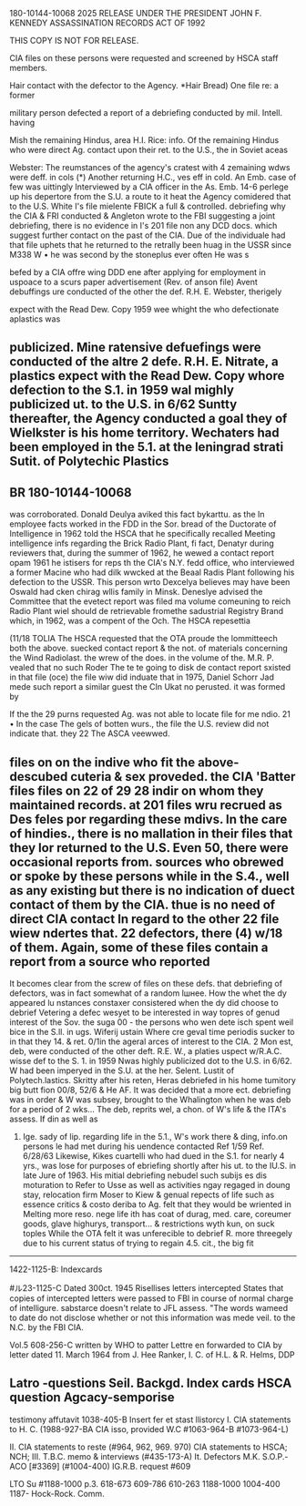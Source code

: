 180-10144-10068
2025 RELEASE UNDER THE PRESIDENT JOHN F. KENNEDY ASSASSINATION RECORDS ACT OF 1992

THIS COPY IS NOT
FOR RELEASE.

CIA files on these persons were requested and screened by HSCA
staff members.

Hair contact with the defector to the Agency.
*Hair
Bread) One file re: a former

military person defected a report of a debriefing conducted by mil. Intell. having

Mish the remaining Hindus, area
H.I.
Rice: info. Of the remaining Hindus who were direct Ag. contact upon their ret. to the U.S., the
in Soviet aceas

Webster:
The reumstances of the agency's cratest with 4 zemaining wdws were deff. in cols
(*) Another returning H.C., ves
eff in cold. An Emb.
case of few was uittingly Interviewed by a CIA officer in the As. Emb.
14-6
perlege up his depertore from the S.U. a route to it heat the Agency comidered that
to the U.S. White I's file mielente
FBICK
a full & controlled.
debriefing why the CIA & FRI conducted & Angleton wrote to the FBI suggesting a joint debriefing, there is no
evidence in I's 201 file non any DCD docs. which suggest further contact on the past
of the CIA.
Due of the individuale had that file uphets that he
returned to the
retrally been huag in the USSR since M338 W
• he was second by the stoneplus ever often
He was s

befed by a CIA offre wing DDD ene after applying for employment in
uspoace to a scurs paper advertisement (Rev. of anson file)
Avent debuffings ure conducted of the other the def. R.H. E. Webster, therigely

expect with the Read Dew. Copy 1959 wee whight
the who defectionate
aplastics was

publicized.
Mine ratensive defuefings were conducted of the altre 2 defe. R.H. E. Nitrate, a plastics
expect with the Read Dew. Copy whore defection to the S.1. in 1959 wal mighly publicized
ut. to the U.S. in 6/62
Suntty thereafter, the Agency conducted a goal they
of Wielkster is his home territory. Wechaters had been employed in the 5.1. at the leningrad strati
Sutit. of Polytechic Plastics
----

BR
180-10144-10068
---

was corroborated.
Donald Deulya
aviked
this fact
bykarttu. as the In employee facts worked in the FDD in the
Sor. bread of the Ductorate of Intelligence in 1962 told the HSCA that he specifically
recalled Meeting intelligence infs regarding the Brick Radio Plant, fi fact, Denatyr
during
reviewers that, during the summer of 1962, he wewed a contact report opam
1961 he
istisers
for reps th the CIA's N.Y. fedd office, who interviewed a former Macine
who had dilk wwcked at the Beaal Radis Plant following his defection to the USSR.
This person wrto Dexcelya believes may have been Oswald had cken chirag wllis family
in Minsk. Deneslye advised the Committee that the evetect report was filed ma
volume comeuning to reich Radio Plant wiel should de retrievable fromethe sadustrial
Registry Brand which, in 1962, was a compent of the Och.
The HSCA repesettia

(11/18
TOLIA The HSCA requested that the OTA proude the lommitteech both the above.
suecked contact report & the not. of materials concerning the Wind Radiolast.
the wrew of the does. in the volume of the. M.R. P. vealed that no such
Roder
The te te going to disk de contact report sxisted in that
file (oce) the file wiw did induate that in 1975, Daniel Schorr Jad mede
such report
a similar guest the CIn Ukat no perusted. it was formed by

If the the 29 purns requested Ag. was not able to locate file for me ndio.
21
• In the case The gels of botten wurs., the file the U.S.
review did not indicate that. they
22
The ASCA veewwed.

files on on the indive who fit the above-descubed cuteria & sex proveded. the CIA
'Batter files
files on 22 of 29 28 indir on whom they maintained records. at 201 files
wru recrued as Des feles por regarding these mdivs. In the care of hindies.,
there is no mallation in their files that they lor returned to the U.S. Even 50, there were
occasional reports from. sources who obrewed or spoke by these persons while in the S.4.,
well as any existing
but there is no indication of duect contact of them by the CIA.
thue is no need of direct CIA contact
In regard to the other 22 file wiew ndertes that.
22 defectors, there
(4)
w/18 of them. Again, some of these files contain a report from a source who reported
---

It becomes clear from the screw of files on these defs. that debriefing
of defectors, was in fact somewhat of a random lшнее. How the
whet the dy appeared
lu
nstances constaxer consistered when the dy did choose to debrief Vetering a defec
wesyet to be interested in way topres of genud interest
of the Sov. the suga
00 -
the persons who wen dete
isch spent weil bice in the S.ll. in
ugs. Wiferij ustain
Where
cre
geval time periodis
sucker to in that they 14. & ret. 0/1in the ageral
arces of interest to the CIA.
2
Mon est, deb, were conducted of the other deft. R.E. W., a platies uspect w/R.A.C.
wisse def to the S. 1. in 1959 Nwas highly publicized dot to the U.S. in 6/62.
W had been imperyed in the S.U. at the her. Selent. Lustit of Polytech.lastics.
Skritty after his reten, Heras debriefed in his home tumitory big butt fion
00/8, 52/6 & He AF. It was decided that a more ect. debriefing was in order
& W was subsey, brought to the Whalington when he was deb for a period of 2 wks...
The deb, reprits wel, a chon. of W's life & the ITA's assess. If din as well as
1. Ige. sady of lip. regarding life in the 5.1., W's work there & ding, info.on
persons le had met during his uendence
contacted
Ref 1/59
Ref. 6/28/63
Likewise, Kikes cuartelli who had dued in the S.1. for nearly 4 yrs.,
was lose for purposes of ebriefing shortly after his ut. to the IU.S. in
late Jure of 1963. His mitial debriefing nebudel such subijs es dis moturation to
Refer to Usse as well as activities ngay regaged in doung stay, relocation firm
Moser to Kiew & genual repects of life such as essence critics & costo deriba
to Ag. felt that they would be wriented in Melting more reso. nege life
ith has coat of durag, med. care, coreumer goods, glave highurys, transport...
& restrictions wyth kun,
on suck toples
While the OTA felt it was unferecible to debrief R. more threegely due to his current
status of trying to regain 4.5. cit.,
the big fit
---
1422-1125-B: Indexcards

#ル23-1125-C
Dated 300ct. 1945
Risellises letters intercepted
States that copies of intercepted letters were passed to FBI in
course of normal charge of intelligure. sabstarce doesn't relate to JFL
assess.
"The words wameed to date do not disclose whether or not
this information was mede veil. to the N.C. by the FBI CIA.

Vol.5 608-256-C
written by WHO to patter
Lettre en forwarded to CIA by letter dated 11. March 1964
from J. Hee Ranker, I. C. of H.L. & R. Helms, DDP

Latro -questions
Seil. Backgd.
Index cards
HSCA question
Agcacy-semporise
---

testimony
affutavit
1038-405-B
Insert fer et stast llistorcy
I. CIA statements to H. C. (1988-927-BA
CIA isso, provided W.C #1063-964-B #1073-964-L)

II. CIA statements to reste (#964, 962, 969. 970)
CIA statements to HSCA; NCH;
Ⅲ. T.B.C. memo & interviews (#435-173-A)
It. Defectors
M.K.
S.O.P.-ACO
[#3369]
(#1004-400)
IG.R.B. request #609

LTO
Su #1188-1000 p.3.
618-673
609-786
610-263
1188-1000
1004-400
1187-
Hock-Rock. Comm.

